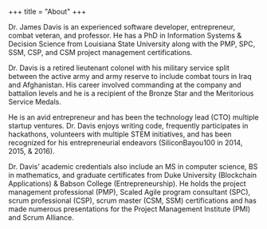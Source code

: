 +++
title = "About"
+++

Dr. James Davis is an experienced software developer, entrepreneur, combat veteran, and professor. He has a PhD in Information Systems & Decision Science from Louisiana State University along with the PMP, SPC, SSM, CSP, and CSM project management certifications.

Dr. Davis is a retired lieutenant colonel with his military service split between the active army and army reserve to include combat tours in Iraq and Afghanistan.  His career involved commanding at the company and battalion levels and he is a recipient of the Bronze Star and the Meritorious Service Medals.

He is an avid entrepreneur and has been the technology lead (CTO) multiple startup ventures.  Dr. Davis enjoys writing code, frequently participates in hackathons, volunteers with multiple STEM initiatives, and has been recognized for his entrepreneurial endeavors (SiliconBayou100 in 2014, 2015, & 2016). 
 
Dr. Davis’ academic credentials also include an MS in computer science, BS in mathematics, and graduate certificates from Duke University (Blockchain Applications) & Babson College (Entrepreneurship).  He holds the project management professional (PMP), Scaled Agile program consultant (SPC), scrum professional (CSP), scrum master (CSM, SSM) certifications and has made numerous presentations for the Project Management Institute (PMI) and Scrum Alliance.
